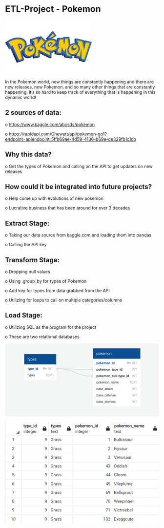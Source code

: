 # ETL-Project - Pokemon

![pokemon](Images/pokemon.png)

In the Pokemon world, new things are constantly happening and there are new releases, new Pokemon, and so many other things that are constantly happening; it’s so hard to keep track of everything that is happening in this dynamic world!

## 2 sources of data:
o	https://www.kaggle.com/abcsds/pokemon

o	https://rapidapi.com/Chewett/api/pokemon-go1?endpoint=apiendpoint_5ffb69ae-4d59-4136-b69e-de329fb1c1cb

## Why this data?
o	Get the types of Pokemon and calling on the API to get updates on new releases

## How could it be integrated into future projects?
o	Help come up with evolutions of new pokemon

o	Lucrative business that has been around for over 3 decades

## Extract Stage:
o	Taking our data source from kaggle.com and loading them into pandas

o	Calling the API key

## Transform Stage:
o	Dropping null values

o	Using .group_by for types of Pokemon

o	Add key for types from data grabbed from the API

o	Utilizing for loops to call on multiple categories/columns

## Load Stage:
o	Utilizing SQL as the program for the project

o	These are two relational databases

![ERD](Images/Pokemon_ERD.png)

![final](Images/final_table.PNG)

